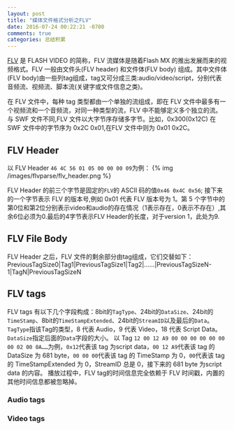 ```yaml
---
layout: post
title: "媒体文件格式分析之FLV"
date: 2016-07-24 00:22:21 -0700
comments: true
categories: 总结积累
---
```


[FLV](https://en.wikipedia.org/wiki/Flash_Video) 是 FLASH VIDEO 的简称，FLV 流媒体是随着Flash MX 的推出发展而来的视频格式。FLV 一般由文件头(FLV header) 和文件体(FLV body) 组成。其中文件体(FLV body)由一些列tag组成，tag又可分成三类:audio/video/script，分别代表音频流、视频流、脚本流(关键字或文件信息之类)。
<!--more-->
在 FLV 文件中，每种 tag 类型都由一个单独的流组成，即在 FLV 文件中最多有一个视频流和一个音频流，对同一种类型的流，FLV 中不能够定义多个独立的流。
与 SWF 文件不同,FLV 文件以大字节序存储多字节。比如，0x300(0x12C) 在 SWF 文件中的字节序为 0x2C 0x01,在FLV 文件中则为 0x01 0x2C。

## FLV Header
以 FLV Header `46 4C 56 01 05 00 00 00 09`为例：
{% img /images/flvparse/flv_header.png %}

FLV Header 的前三个字节是固定的`FLV`的 ASCII 码的值`0x46 0x4C 0x56`; 接下来的一个字节表示 FLV 的版本号,例如 0x01 代表 FLV 版本号为 1。第 5 个字节中的第0位和第2位分别表示video和audio的存在情况（1表示存在，0表示不存在）,其余6位必须为0.最后的4字节表示FLV Header的长度，对于version 1，此处为9.
## FLV File Body
FLV Header 之后，FLV 文件的剩余部分由tag组成，它们交替如下：
PreviousTagSize0|Tag1|PreviousTagSize1|Tag2|……|PreviousTagSizeN-1|TagN|PreviousTagSizeN

## FLV tags
FLV tags 有以下几个字段构成：8bit的`TagType`、24bit的`DataSize`、24bit的`TimeStamp`、8bit的`TimeStampExtended`、24bit的`StreamID`以及最后的`Data`。
`TagType`指该Tag的类型，8 代表 Audio，9 代表 Video，18 代表 Script Data。
`DataSize`指定后面的`Data`字段的大小。
以 Tag `12 00 12 A9 00 00 00 00 00 00 00 02 00 0A……`为例，`0x12`代表该 tag 为script data，`00 12 A9`代表该 tag 的 DataSize 为 681 byte，`00 00 00`代表该 tag 的 TimeStamp 为 0，`00`代表该 tag 的 TimeStampExtended 为 0，StreamID 总是 0，接下来的 681 byte 为script data 的内容。
播放过程中，FLV tag的时间信息完全依赖于 FLV 时间戳，内置的其他时间信息都被忽略掉。

### Audio tags
### Video tags

